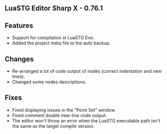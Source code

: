 ﻿## LuaSTG Editor Sharp X - 0.76.1
## Features

* Support for compilation in LuaSTG Evo.
* Added the project meta file to the auto backup.

## Changes

* Re-arranged a lot of code output of nodes (correct indentation and new lines).
* Changed some nodes descriptions.

## Fixes

* Fixed displaying issues in the "Point Set" window.
* Fixed comment double new-line code output.
* The editor won't throw an error when the LuaSTG executable path isn't the same as the target compile version.